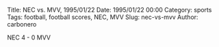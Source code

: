 Title: NEC vs. MVV, 1995/01/22
Date: 1995/01/22 00:00
Category: sports
Tags: football, football scores, NEC, MVV
Slug: nec-vs-mvv
Author: carbonero


NEC 4 - 0 MVV
